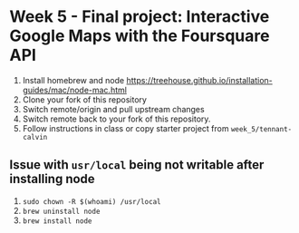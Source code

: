 Week 5 - Final project: Interactive Google Maps with the Foursquare API
=======================================================================

01. Install homebrew and node https://treehouse.github.io/installation-guides/mac/node-mac.html
02. Clone your fork of this repository
03. Switch remote/origin and pull upstream changes
04. Switch remote back to your fork of this repository.
05. Follow instructions in class or copy starter project from `week_5/tennant-calvin`

Issue with `usr/local` being not writable after installing node
---------------------------------------------------------------
01. `sudo chown -R $(whoami) /usr/local`
02. `brew uninstall node`
03. `brew install node`


